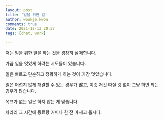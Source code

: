 ```yaml
---  
layout: post  
title: '일을 위한 일'  
author: wookje.kwon  
comments: true  
date: 2021-12-13 20:37  
tags: [chat, work]  
  
---  
```


저는 일을 위한 일을 하는 것을 굉장히 싫어합니다.

가끔 일을 멋있게 하려는 시도들이 있습니다.  

일은 빠르고 단순하고 정확하게 하는 것이 가장 멋있습니다.  

일은 어렵지 않게 해결할 수 있는 경우가 많고, 이것 저것 따질 것 없이 그냥 하면 되는 경우가 많습니다.  

목표가 없는 일은 하지 않는 게 맞습니다.  

차라리 그 시간에 동료랑 커피나 한 잔 마시고 옵시다.  
